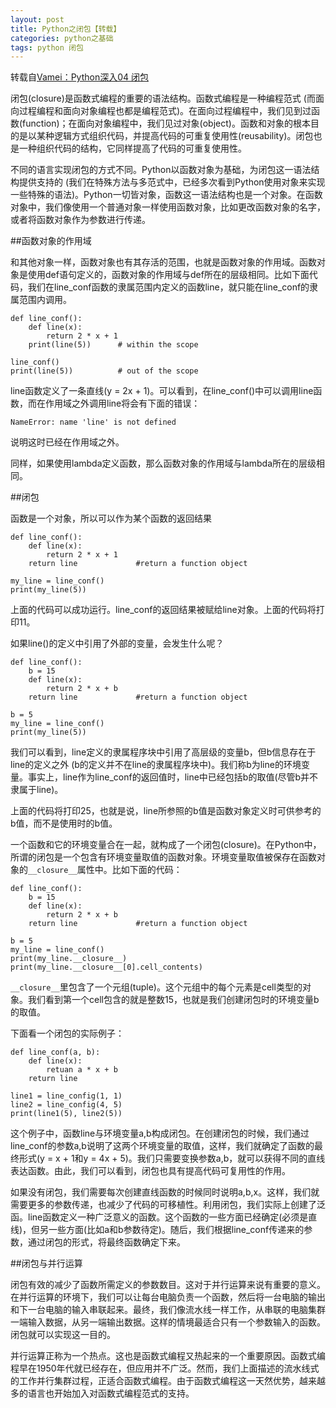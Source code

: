 ```yaml
---
layout: post
title: Python之闭包【转载】
categories: python之基础 
tags: python 闭包
---
```


转载自[Vamei：Python深入04 闭包](http://www.cnblogs.com/vamei/archive/2012/12/15/2772451.html)

闭包(closure)是函数式编程的重要的语法结构。函数式编程是一种编程范式 (而面向过程编程和面向对象编程也都是编程范式)。在面向过程编程中，我们见到过函数(function)；在面向对象编程中，我们见过对象(object)。函数和对象的根本目的是以某种逻辑方式组织代码，并提高代码的可重复使用性(reusability)。闭包也是一种组织代码的结构，它同样提高了代码的可重复使用性。

不同的语言实现闭包的方式不同。Python以函数对象为基础，为闭包这一语法结构提供支持的 (我们在特殊方法与多范式中，已经多次看到Python使用对象来实现一些特殊的语法)。Python一切皆对象，函数这一语法结构也是一个对象。在函数对象中，我们像使用一个普通对象一样使用函数对象，比如更改函数对象的名字，或者将函数对象作为参数进行传递。

##函数对象的作用域

和其他对象一样，函数对象也有其存活的范围，也就是函数对象的作用域。函数对象是使用def语句定义的，函数对象的作用域与def所在的层级相同。比如下面代码，我们在line_conf函数的隶属范围内定义的函数line，就只能在line_conf的隶属范围内调用。

```
def line_conf():
    def line(x):
        return 2 * x + 1
    print(line(5))      # within the scope

line_conf()
print(line(5))          # out of the scope
```

line函数定义了一条直线(y = 2x + 1)。可以看到，在line_conf()中可以调用line函数，而在作用域之外调用line将会有下面的错误：

```
NameError: name 'line' is not defined
```

说明这时已经在作用域之外。

同样，如果使用lambda定义函数，那么函数对象的作用域与lambda所在的层级相同。

##闭包

函数是一个对象，所以可以作为某个函数的返回结果

```
def line_conf():
    def line(x):
        return 2 * x + 1
    return line             #return a function object
    
my_line = line_conf()
print(my_line(5))
```

上面的代码可以成功运行。line_conf的返回结果被赋给line对象。上面的代码将打印11。

如果line()的定义中引用了外部的变量，会发生什么呢？

```
def line_conf():
    b = 15
    def line(x):
        return 2 * x + b
    return line             #return a function object
    
b = 5
my_line = line_conf()
print(my_line(5))
```

我们可以看到，line定义的隶属程序块中引用了高层级的变量b，但b信息存在于line的定义之外 (b的定义并不在line的隶属程序块中)。我们称b为line的环境变量。事实上，line作为line_conf的返回值时，line中已经包括b的取值(尽管b并不隶属于line)。

上面的代码将打印25，也就是说，line所参照的b值是函数对象定义时可供参考的b值，而不是使用时的b值。

一个函数和它的环境变量合在一起，就构成了一个闭包(closure)。在Python中，所谓的闭包是一个包含有环境变量取值的函数对象。环境变量取值被保存在函数对象的`__closure__`属性中。比如下面的代码：

```
def line_conf():
    b = 15
    def line(x):
        return 2 * x + b
    return line             #return a function object
    
b = 5
my_line = line_conf()
print(my_line.__closure__)
print(my_line.__closure__[0].cell_contents)
```

`__closure__`里包含了一个元组(tuple)。这个元组中的每个元素是cell类型的对象。我们看到第一个cell包含的就是整数15，也就是我们创建闭包时的环境变量b的取值。

下面看一个闭包的实际例子：

```
def line_conf(a, b):
    def line(x):
        retuan a * x + b
    return line
    
line1 = line_config(1, 1)
line2 = line_config(4, 5)
print(line1(5), line2(5))
```

这个例子中，函数line与环境变量a,b构成闭包。在创建闭包的时候，我们通过line_conf的参数a,b说明了这两个环境变量的取值，这样，我们就确定了函数的最终形式(y = x + 1和y = 4x + 5)。我们只需要变换参数a,b，就可以获得不同的直线表达函数。由此，我们可以看到，闭包也具有提高代码可复用性的作用。

如果没有闭包，我们需要每次创建直线函数的时候同时说明a,b,x。这样，我们就需要更多的参数传递，也减少了代码的可移植性。利用闭包，我们实际上创建了泛函。line函数定义一种广泛意义的函数。这个函数的一些方面已经确定(必须是直线)，但另一些方面(比如a和b参数待定)。随后，我们根据line_conf传递来的参数，通过闭包的形式，将最终函数确定下来。

##闭包与并行运算

闭包有效的减少了函数所需定义的参数数目。这对于并行运算来说有重要的意义。在并行运算的环境下，我们可以让每台电脑负责一个函数，然后将一台电脑的输出和下一台电脑的输入串联起来。最终，我们像流水线一样工作，从串联的电脑集群一端输入数据，从另一端输出数据。这样的情境最适合只有一个参数输入的函数。闭包就可以实现这一目的。

并行运算正称为一个热点。这也是函数式编程又热起来的一个重要原因。函数式编程早在1950年代就已经存在，但应用并不广泛。然而，我们上面描述的流水线式的工作并行集群过程，正适合函数式编程。由于函数式编程这一天然优势，越来越多的语言也开始加入对函数式编程范式的支持。